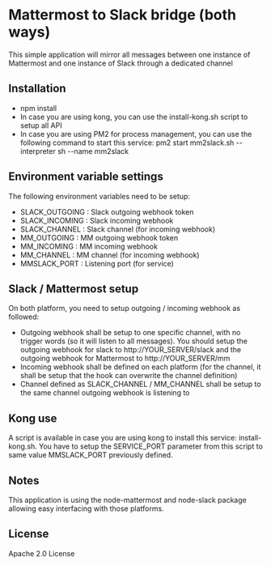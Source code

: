 # Mattermost to Slack bridge (both ways)
This simple application will mirror all messages between one instance of Mattermost and one instance of Slack through a dedicated channel

## Installation
* npm install
* In case you are using kong, you can use the install-kong.sh script to setup all API
* In case you are using PM2 for process management, you can use the following command to start this service: pm2 start mm2slack.sh --interpreter sh --name mm2slack

## Environment variable settings
The following environment variables need to be setup:
 * SLACK_OUTGOING   : Slack outgoing webhook token
 * SLACK_INCOMING   : Slack incoming webhook
 * SLACK_CHANNEL    : Slack channel (for incoming webhook)
 * MM_OUTGOING      : MM outgoing webhook token
 * MM_INCOMING      : MM incoming webhook
 * MM_CHANNEL       : MM channel (for incoming webhook)
 * MMSLACK_PORT     : Listening port (for service)
 
## Slack / Mattermost setup
On both platform, you need to setup outgoing / incoming webhook as followed:
 * Outgoing webhook shall be setup to one specific channel, with no trigger words (so it will listen to all messages). You should setup the outgoing webhook for slack to http://YOUR_SERVER/slack and the outgoing webhook for Mattermost to http://YOUR_SERVER/mm
 * Incoming webhook shall be defined on each platform (for the channel, it shall be setup that the hook can overwrite the channel definition)
 * Channel defined as SLACK_CHANNEL / MM_CHANNEL shall be setup to the same channel outgoing webhook is listening to
 
## Kong use
A script is available in case you are using kong to install this service: install-kong.sh. You have to setup the SERVICE_PORT parameter from this script to same value MMSLACK_PORT previously defined.

## Notes
This application is using the node-mattermost and node-slack package allowing easy interfacing with those platforms.
 
## License
Apache 2.0 License
 